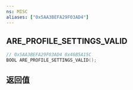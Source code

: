 ```yaml
---
ns: MISC
aliases: ["0x5AA3BEFA29F03AD4"]
---
```

## ARE_PROFILE_SETTINGS_VALID

```c
// 0x5AA3BEFA29F03AD4 0x46B5A15C
BOOL ARE_PROFILE_SETTINGS_VALID();
```


## 返回值
